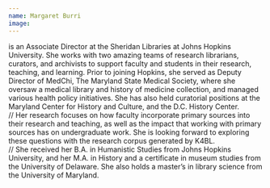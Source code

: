 ```yaml
---
name: Margaret Burri
image: 
---
```


is an Associate Director at the Sheridan Libraries at Johns Hopkins University. She works with two amazing teams of research librarians, curators, and archivists to support faculty and students in their research, teaching, and learning. Prior to joining Hopkins, she served as Deputy Director of MedChi, The Maryland State Medical Society, where she oversaw a medical library and history of medicine collection, and managed various health policy initiatives.  She has also held curatorial positions at the Maryland Center for History and Culture, and the D.C. History Center.  
//
Her research focuses on how faculty incorporate primary sources into their research and teaching, as well as the impact that working with primary sources has on undergraduate work. She is looking forward to exploring these questions with the research corpus generated by K4BL.  
//
She received her B.A. in Humanistic Studies from Johns Hopkins University, and her M.A. in History and a certificate in museum studies from the University of Delaware.  She also holds a master’s in library science from the University of Maryland. 

